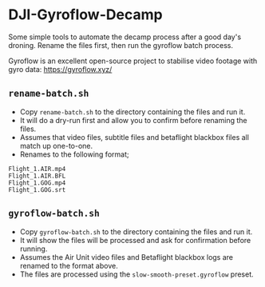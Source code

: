# DJI-Gyroflow-Decamp

Some simple tools to automate the decamp process after a good day's droning.
Rename the files first, then run the gyroflow batch process.

Gyroflow is an excellent open-source project to stabilise video footage with gyro data:
https://gyroflow.xyz/


## `rename-batch.sh`

* Copy `rename-batch.sh` to the directory containing the files and run it.
* It will do a dry-run first and allow you to confirm before renaming the files.
* Assumes that video files, subtitle files and betaflight blackbox files all match up one-to-one.
* Renames to the following format;

```
Flight_1.AIR.mp4
Flight_1.AIR.BFL
Flight_1.GOG.mp4
Flight_1.GOG.srt
```


## `gyroflow-batch.sh`

* Copy `gyroflow-batch.sh` to the directory containing the files and run it.
* It will show the files will be processed and ask for confirmation before running. 
* Assumes the Air Unit video files and Betaflight blackbox logs are renamed to the format above.
* The files are processed using the `slow-smooth-preset.gyroflow` preset.
